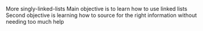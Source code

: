 More singly-linked-lists
Main objective is to learn how to use linked lists 
Second objective is learning how to source for the right information without needing too much help
